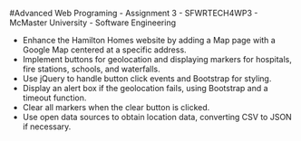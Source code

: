 #Advanced Web Programing - Assignment 3 - SFWRTECH4WP3 - McMaster University - Software Engineering

-  Enhance the Hamilton Homes website by adding a Map page with a Google Map centered at a specific address.
-  Implement buttons for geolocation and displaying markers for hospitals, fire stations, schools, and waterfalls.
-  Use jQuery to handle button click events and Bootstrap for styling.
-  Display an alert box if the geolocation fails, using Bootstrap and a timeout function.
-  Clear all markers when the clear button is clicked.
-  Use open data sources to obtain location data, converting CSV to JSON if necessary.
